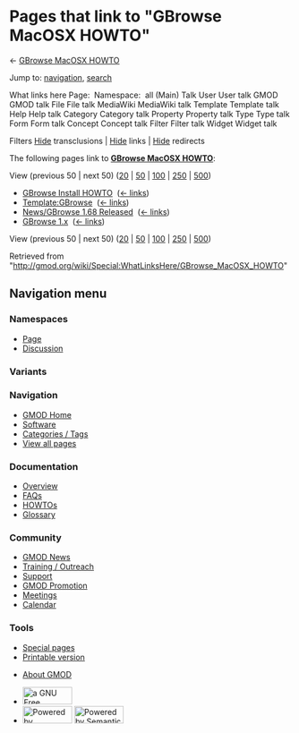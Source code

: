 <div id="mw-page-base" class="noprint">

</div>

<div id="mw-head-base" class="noprint">

</div>

<div id="content" class="mw-body" role="main">

<span id="top"></span>

<div id="mw-js-message" style="display:none;">

</div>



# <span dir="auto">Pages that link to "GBrowse MacOSX HOWTO"</span>

<div id="bodyContent">

<div id="contentSub">

← [GBrowse MacOSX
HOWTO](/wiki/GBrowse_MacOSX_HOWTO "GBrowse MacOSX HOWTO")

</div>

<div id="jump-to-nav" class="mw-jump">

Jump to: [navigation](#mw-navigation), [search](#p-search)

</div>

<div id="mw-content-text">

What links here Page:  Namespace:  all (Main) Talk User User talk GMOD
GMOD talk File File talk MediaWiki MediaWiki talk Template Template talk
Help Help talk Category Category talk Property Property talk Type Type
talk Form Form talk Concept Concept talk Filter Filter talk Widget
Widget talk

Filters
[Hide](/mediawiki/index.php?title=Special:WhatLinksHere/GBrowse_MacOSX_HOWTO&hidetrans=1 "Special:WhatLinksHere/GBrowse MacOSX HOWTO")
transclusions \|
[Hide](/mediawiki/index.php?title=Special:WhatLinksHere/GBrowse_MacOSX_HOWTO&hidelinks=1 "Special:WhatLinksHere/GBrowse MacOSX HOWTO")
links \|
[Hide](/mediawiki/index.php?title=Special:WhatLinksHere/GBrowse_MacOSX_HOWTO&hideredirs=1 "Special:WhatLinksHere/GBrowse MacOSX HOWTO")
redirects

The following pages link to **[GBrowse MacOSX
HOWTO](/wiki/GBrowse_MacOSX_HOWTO "GBrowse MacOSX HOWTO")**:

View (previous 50 \| next 50)
([20](/mediawiki/index.php?title=Special:WhatLinksHere/GBrowse_MacOSX_HOWTO&limit=20 "Special:WhatLinksHere/GBrowse MacOSX HOWTO")
\|
[50](/mediawiki/index.php?title=Special:WhatLinksHere/GBrowse_MacOSX_HOWTO&limit=50 "Special:WhatLinksHere/GBrowse MacOSX HOWTO")
\|
[100](/mediawiki/index.php?title=Special:WhatLinksHere/GBrowse_MacOSX_HOWTO&limit=100 "Special:WhatLinksHere/GBrowse MacOSX HOWTO")
\|
[250](/mediawiki/index.php?title=Special:WhatLinksHere/GBrowse_MacOSX_HOWTO&limit=250 "Special:WhatLinksHere/GBrowse MacOSX HOWTO")
\|
[500](/mediawiki/index.php?title=Special:WhatLinksHere/GBrowse_MacOSX_HOWTO&limit=500 "Special:WhatLinksHere/GBrowse MacOSX HOWTO"))

- [GBrowse Install
  HOWTO](/wiki/GBrowse_Install_HOWTO "GBrowse Install HOWTO") ‎
  <span class="mw-whatlinkshere-tools">([←
  links](/mediawiki/index.php?title=Special:WhatLinksHere&target=GBrowse+Install+HOWTO "Special:WhatLinksHere"))</span>
- [Template:GBrowse](/wiki/Template:GBrowse "Template:GBrowse") ‎
  <span class="mw-whatlinkshere-tools">([←
  links](/mediawiki/index.php?title=Special:WhatLinksHere&target=Template%3AGBrowse "Special:WhatLinksHere"))</span>
- [News/GBrowse 1.68
  Released](/wiki/News/GBrowse_1.68_Released "News/GBrowse 1.68 Released")
  ‎ <span class="mw-whatlinkshere-tools">([←
  links](/mediawiki/index.php?title=Special:WhatLinksHere&target=News%2FGBrowse+1.68+Released "Special:WhatLinksHere"))</span>
- [GBrowse 1.x](/wiki/GBrowse_1.x "GBrowse 1.x") ‎
  <span class="mw-whatlinkshere-tools">([←
  links](/mediawiki/index.php?title=Special:WhatLinksHere&target=GBrowse+1.x "Special:WhatLinksHere"))</span>

View (previous 50 \| next 50)
([20](/mediawiki/index.php?title=Special:WhatLinksHere/GBrowse_MacOSX_HOWTO&limit=20 "Special:WhatLinksHere/GBrowse MacOSX HOWTO")
\|
[50](/mediawiki/index.php?title=Special:WhatLinksHere/GBrowse_MacOSX_HOWTO&limit=50 "Special:WhatLinksHere/GBrowse MacOSX HOWTO")
\|
[100](/mediawiki/index.php?title=Special:WhatLinksHere/GBrowse_MacOSX_HOWTO&limit=100 "Special:WhatLinksHere/GBrowse MacOSX HOWTO")
\|
[250](/mediawiki/index.php?title=Special:WhatLinksHere/GBrowse_MacOSX_HOWTO&limit=250 "Special:WhatLinksHere/GBrowse MacOSX HOWTO")
\|
[500](/mediawiki/index.php?title=Special:WhatLinksHere/GBrowse_MacOSX_HOWTO&limit=500 "Special:WhatLinksHere/GBrowse MacOSX HOWTO"))

</div>

<div class="printfooter">

Retrieved from
"<http://gmod.org/wiki/Special:WhatLinksHere/GBrowse_MacOSX_HOWTO>"

</div>

<div id="catlinks" class="catlinks catlinks-allhidden">

</div>

<div class="visualClear">

</div>

</div>

</div>

<div id="mw-navigation">

## Navigation menu

<div id="mw-head">



<div id="left-navigation">

<div id="p-namespaces" class="vectorTabs" role="navigation"
aria-labelledby="p-namespaces-label">

### Namespaces

- <span id="ca-nstab-main"><a href="/wiki/GBrowse_MacOSX_HOWTO" accesskey="c"
  title="View the content page [c]">Page</a></span>
- <span id="ca-talk"><a href="/wiki/Talk:GBrowse_MacOSX_HOWTO" accesskey="t"
  title="Discussion about the content page [t]">Discussion</a></span>

</div>

<div id="p-variants" class="vectorMenu emptyPortlet" role="navigation"
aria-labelledby="p-variants-label">

### 

### Variants[](#)

<div class="menu">

</div>

</div>

</div>

<div id="right-navigation">





</div>



</div>

</div>

</div>

<div id="mw-panel">

<div id="p-logo" role="banner">

<a href="/wiki/Main_Page"
style="background-image: url(http://gmod.org/images/GMOD-cogs.png);"
title="Visit the main page"></a>

</div>

<div id="p-Navigation" class="portal" role="navigation"
aria-labelledby="p-Navigation-label">

### Navigation

<div class="body">

- <span id="n-GMOD-Home">[GMOD Home](/wiki/Main_Page)</span>
- <span id="n-Software">[Software](/wiki/GMOD_Components)</span>
- <span id="n-Categories-.2F-Tags">[Categories /
  Tags](/wiki/Categories)</span>
- <span id="n-View-all-pages">[View all
  pages](/wiki/Special:AllPages)</span>

</div>

</div>

<div id="p-Documentation" class="portal" role="navigation"
aria-labelledby="p-Documentation-label">

### Documentation

<div class="body">

- <span id="n-Overview">[Overview](/wiki/Overview)</span>
- <span id="n-FAQs">[FAQs](/wiki/Category:FAQ)</span>
- <span id="n-HOWTOs">[HOWTOs](/wiki/Category:HOWTO)</span>
- <span id="n-Glossary">[Glossary](/wiki/Glossary)</span>

</div>

</div>

<div id="p-Community" class="portal" role="navigation"
aria-labelledby="p-Community-label">

### Community

<div class="body">

- <span id="n-GMOD-News">[GMOD News](/wiki/GMOD_News)</span>
- <span id="n-Training-.2F-Outreach">[Training /
  Outreach](/wiki/Training_and_Outreach)</span>
- <span id="n-Support">[Support](/wiki/Support)</span>
- <span id="n-GMOD-Promotion">[GMOD
  Promotion](/wiki/GMOD_Promotion)</span>
- <span id="n-Meetings">[Meetings](/wiki/Meetings)</span>
- <span id="n-Calendar">[Calendar](/wiki/Calendar)</span>

</div>

</div>

<div id="p-tb" class="portal" role="navigation"
aria-labelledby="p-tb-label">

### Tools

<div class="body">

- <span id="t-specialpages"><a href="/wiki/Special:SpecialPages" accesskey="q"
  title="A list of all special pages [q]">Special pages</a></span>
- <span id="t-print"><a
  href="/mediawiki/index.php?title=Special:WhatLinksHere/GBrowse_MacOSX_HOWTO&amp;printable=yes"
  rel="alternate" accesskey="p"
  title="Printable version of this page [p]">Printable version</a></span>

</div>

</div>

</div>

</div>

<div id="footer" role="contentinfo">

- <span id="footer-places-about">[About
  GMOD](/wiki/GMOD:About "GMOD:About")</span>

<!-- -->

- <span id="footer-copyrightico">[<img src="http://www.gnu.org/graphics/gfdl-logo-small.png" width="88"
  height="31" alt="a GNU Free Documentation License" />](http://www.gnu.org/licenses/fdl-1.3.html)</span>
- <span id="footer-poweredbyico">[<img src="/mediawiki/skins/common/images/poweredby_mediawiki_88x31.png"
  width="88" height="31" alt="Powered by MediaWiki" />](//www.mediawiki.org/)
  [<img
  src="/mediawiki/extensions/SemanticMediaWiki/includes/../resources/images/smw_button.png"
  width="88" height="31" alt="Powered by Semantic MediaWiki" />](https://www.semantic-mediawiki.org/wiki/Semantic_MediaWiki)</span>

<div style="clear:both">

</div>

</div>
